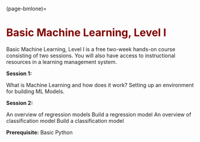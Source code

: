 (page-bmlone)=
# <font color="maroon">Basic Machine Learning, Level I</font> 

Basic Machine Learning, Level I is a free two-week hands-on course consisting of two sessions. You will also have access to instructional resources in a learning management system.

**Session 1:**

What is Machine Learning and how does it work?
Setting up an environment for building ML Models.

**Session 2:**

An overview of regression models
Build a regression model
An overview of classification model
Build a classification model


**Prerequisite:** Basic Python




